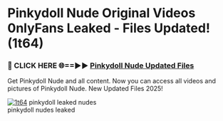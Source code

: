 # Pinkydoll Nude Original Videos 0nlyFans Leaked - Files Updated! (1t64)

<h3>🔴 CLICK HERE 🌐==►► <a href="https://tinyurl.com/4mcuefdz" rel="nofollow">Pinkydoll Nude Updated Files</a></h3>

Get Pinkydoll Nude and all content. Now you can access all videos and pictures of Pinkydoll Nude. New Updated Files 2025!

[![1t64](https://i.imgur.com/StAQSOY.gif)](https://tinyurl.com/4mcuefdz)
pinkydoll leaked nudes<br>
pinkydoll nudes leaked